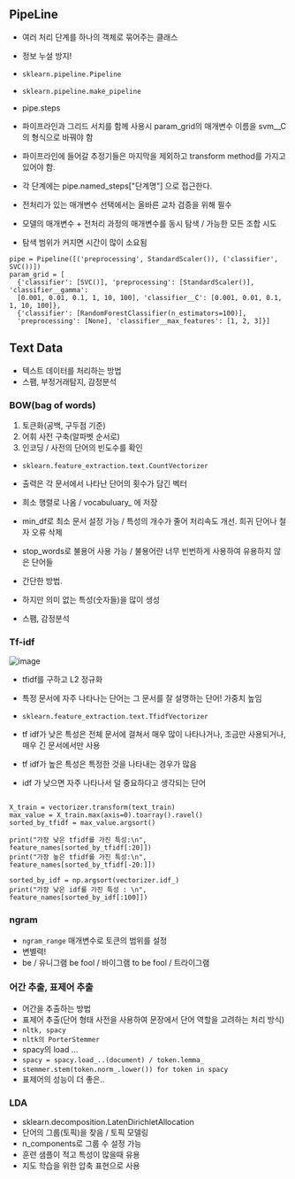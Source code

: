 ## PipeLine
- 여러 처리 단계를 하나의 객체로 묶어주는 클래스
- 정보 누설 방지!
- `sklearn.pipeline.Pipeline `
- `sklearn.pipeline.make_pipeline`

- pipe.steps
- 파이프라인과 그리드 서치를 함께 사용시 param_grid의 매개변수 이름을 svm__C 의 형식으로 바꿔야 함
- 파이프라인에 들어갈 추정기들은 마지막을 제외하고 transform method를 가지고 있어야 함.

- 각 단계에는 pipe.named_steps["단계명"] 으로 접근한다.

-  전처리가 있는 매개변수 선택에서는 올바른 교차 검증을 위해 필수
-  모델의 매개변수 + 전처리 과정의 매개변수를 동시 탐색 / 가능한 모든 조합 시도
-  탐색 범위가 커지면 시간이 많이 소요됨

```
pipe = Pipeline([('preprocessing', StandardScaler()), ('classifier', SVC())])
param_grid = [
  {'classifier': [SVC()], 'preprocessing': [StandardScaler()], 'classifier__gamma': 
  [0.001, 0.01, 0.1, 1, 10, 100], 'classifier__C': [0.001, 0.01, 0.1, 1, 10, 100]},
  {'classifier': [RandomForestClassifier(n_estimators=100)],
  'preprocessing': [None], 'classifier__max_features': [1, 2, 3]}]
```



## Text Data
- 텍스트 데이터를 처리하는 방법
- 스팸, 부정거래탐지, 감정분석


### BOW(bag of words)
1. 토큰화(공백, 구두점 기준)
2. 어휘 사전 구축(알파벳 순서로)
3. 인코딩 / 사전의 단어의 빈도수를 확인

- `sklearn.feature_extraction.text.CountVectorizer`
- 출력은 각 문서에서 나타난 단어의 횟수가 담긴 벡터
- 희소 행렬로 나옴 / vocabuluary_ 에 저장
- min_df로 최소 문서 설정 가능 / 특성의 개수가 줄어 처리속도 개선. 희귀 단어나 철자 오류 삭제

- stop_words로 불용어 사용 가능 / 불용어란 너무 빈번하게 사용하여 유용하지 않은 단어들

- 간단한 방법.
- 하지만 의미 없는 특성(숫자들)을 많이 생성
- 스팸, 감정분석

### Tf-idf
![image](https://user-images.githubusercontent.com/51084402/121146964-65d62e00-c87b-11eb-894e-47982ce8ab8e.png)

- tfidf를 구하고 L2 정규화
- 특정 문서에 자주 나타나는 단어는 그 문서를 잘 설명하는 단어! 가중치 높임


- `sklearn.feature_extraction.text.TfidfVectorizer`
- tf idf가 낮은 특성은 전체 문서에 걸쳐서 매우 많이 나타나거나, 조금만 사용되거나, 매우 긴 문서에서만 사용
- tf idf가 높은 특성은 특정한 것을 나타내는 경우가 많음
- idf 가 낮으면 자주 나타나서 덜 중요하다고 생각되는 단어

```

X_train = vectorizer.transform(text_train)
max_value = X_train.max(axis=0).toarray().ravel()
sorted_by_tfidf = max_value.argsort()

print("가장 낮은 tfidf를 가진 특성:\n", feature_names[sorted_by_tfidf[:20]])
print("가장 높은 tfidf를 가진 특성:\n", feature_names[sorted_by_tfidf[-20:]])

sorted_by_idf = np.argsort(vectorizer.idf_)
print("가장 낮은 idf를 가진 특성 : \n", feature_names[sorted_by_idf[:100]])
```

### ngram
- `ngram_range` 매개변수로 토큰의 범위를 설정
- 변별력!
- be / 유니그램  be fool / 바이그램 to be fool / 트라이그램


### 어간 추출, 표제어 추출
- 어간을 추출하는 방법
- 표제어 추출(단어 형태 사전을 사용하여 문장에서 단어 역할을 고려하는 처리 방식)
- `nltk, spacy`
- `nltk의 PorterStemmer`
- spacy의 load ... 
- `spacy = spacy.load_..(document) / token.lemma_`
- `stemmer.stem(token.norm_.lower()) for token in spacy`
- 표제어의 성능이 더 좋은..


### LDA
- sklearn.decomposition.LatenDirichletAllocation
- 단어의 그룹(토픽)을 찾음 / 토픽 모델링
- n_components로 그룹 수 설정 가능
- 훈련 샘플이 적고 특성이 많을때 유용
- 지도 학습을 위한 압축 표현으로 사용
